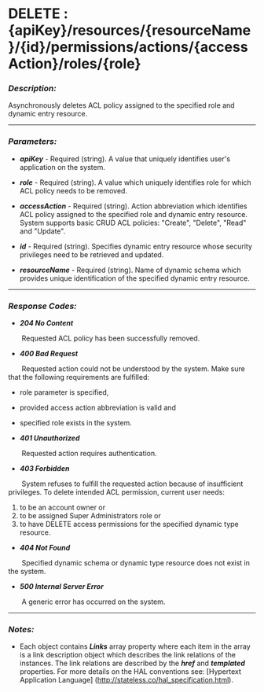 
# DELETE : {apiKey}/resources/{resourceName}/{id}/permissions/actions/{accessAction}/roles/{role} 

### *Description:* 
Asynchronously deletes ACL policy assigned to the specified role and dynamic entry resource. 



* * *
### *Parameters:*


- ***apiKey*** - Required (string). A value that uniquely identifies user&#39;s application on the system. 


- ***role*** - Required (string). A value which uniquely identifies role for which ACL policy needs to be removed. 


- ***accessAction*** - Required (string). Action abbreviation which identifies ACL policy assigned to the specified role and dynamic entry resource.
            System supports basic CRUD ACL policies: &quot;Create&quot;, &quot;Delete&quot;, &quot;Read&quot; and &quot;Update&quot;. 


- ***id*** - Required (string). Specifies dynamic entry resource whose security privileges need to be retrieved and updated. 


- ***resourceName*** - Required (string). Name of dynamic schema which provides unique identification of the specified dynamic entry resource. 


* * *
### *Response Codes:*


- ***204  No Content*** 

&nbsp;&nbsp;&nbsp;&nbsp;&nbsp;&nbsp; Requested ACL policy has been successfully removed. 


- ***400  Bad Request*** 

&nbsp;&nbsp;&nbsp;&nbsp;&nbsp;&nbsp; Requested action could not be understood by the system. Make sure that the following requirements are fulfilled: 
 - role parameter is specified, 
 - provided access action abbreviation is valid and 
 - specified role exists in the system. 


- ***401  Unauthorized*** 

&nbsp;&nbsp;&nbsp;&nbsp;&nbsp;&nbsp; Requested action requires authentication. 


- ***403  Forbidden*** 

&nbsp;&nbsp;&nbsp;&nbsp;&nbsp;&nbsp; System refuses to fulfill the requested action because of insufficient privileges. To delete intended ACL permission, current user needs: 
 1. to be an account owner or 
 2. to be assigned Super Administrators role or 
 3. to have DELETE access permissions for the specified dynamic type resource. 


- ***404  Not Found*** 

&nbsp;&nbsp;&nbsp;&nbsp;&nbsp;&nbsp; Specified dynamic schema or dynamic type resource does not exist in the system. 


- ***500  Internal Server Error*** 

&nbsp;&nbsp;&nbsp;&nbsp;&nbsp;&nbsp; A generic error has occurred on the system. 



* * *
### *Notes:* 
- Each object contains ***Links*** array property where each item in the array is a link description object which describes the link relations of the instances. The link relations are described by the ***href*** and ***templated*** properties. For more details on the HAL conventions see: [Hypertext Application Language] (http://stateless.co/hal_specification.html).

